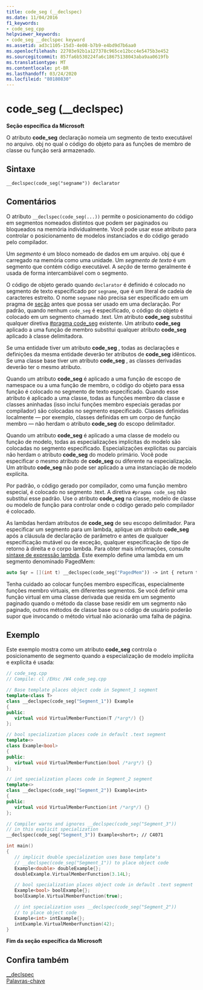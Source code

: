 ```yaml
---
title: code_seg (__declspec)
ms.date: 11/04/2016
f1_keywords:
- code_seg_cpp
helpviewer_keywords:
- code_seg __declspec keyword
ms.assetid: ad3c1105-15d3-4e08-b7b9-e4bd9d7b6aa0
ms.openlocfilehash: 22703e92b1a127378c965ce12bcc4e5475b3e452
ms.sourcegitcommit: 857fa6b530224fa6c18675138043aba9aa0619fb
ms.translationtype: MT
ms.contentlocale: pt-BR
ms.lasthandoff: 03/24/2020
ms.locfileid: "80180830"
---
```

# <a name="code_seg-__declspec"></a>code_seg (__declspec)

**Seção específica da Microsoft**

O atributo **code_seg** declaração nomeia um segmento de texto executável no arquivo. obj no qual o código do objeto para as funções de membro de classe ou função será armazenado.

## <a name="syntax"></a>Sintaxe

```
__declspec(code_seg("segname")) declarator
```

## <a name="remarks"></a>Comentários

O atributo `__declspec(code_seg(...))` permite o posicionamento do código em segmentos nomeados distintos que podem ser paginados ou bloqueados na memória individualmente. Você pode usar esse atributo para controlar o posicionamento de modelos instanciados e do código gerado pelo compilador.

Um *segmento* é um bloco nomeado de dados em um arquivo. obj que é carregado na memória como uma unidade. Um *segmento de texto* é um segmento que contém código executável. A *seção* de termo geralmente é usada de forma intercambiável com o segmento.

O código de objeto gerado quando `declarator` é definido é colocado no segmento de texto especificado por `segname`, que é um literal de cadeia de caracteres estreito. O nome `segname` não precisa ser especificado em um pragma de [seção](../preprocessor/section.md) antes que possa ser usado em uma declaração. Por padrão, quando nenhum `code_seg` é especificado, o código do objeto é colocado em um segmento chamado .text. Um atributo **code_seg** substitui qualquer diretiva [#pragma code_seg](../preprocessor/code-seg.md) existente. Um atributo **code_seg** aplicado a uma função de membro substitui qualquer atributo **code_seg** aplicado à classe delimitadora.

Se uma entidade tiver um atributo **code_seg** , todas as declarações e definições da mesma entidade deverão ter atributos de **code_seg** idênticos. Se uma classe base tiver um atributo **code_seg** , as classes derivadas deverão ter o mesmo atributo.

Quando um atributo **code_seg** é aplicado a uma função de escopo de namespace ou a uma função de membro, o código do objeto para essa função é colocado no segmento de texto especificado. Quando esse atributo é aplicado a uma classe, todas as funções membro da classe e classes aninhadas (isso inclui funções membro especiais geradas por compilador) são colocadas no segmento especificado. Classes definidas localmente — por exemplo, classes definidas em um corpo de função membro — não herdam o atributo **code_seg** do escopo delimitador.

Quando um atributo **code_seg** é aplicado a uma classe de modelo ou função de modelo, todas as especializações implícitas do modelo são colocadas no segmento especificado. Especializações explícitas ou parciais não herdam o atributo **code_seg** do modelo primário. Você pode especificar o mesmo atributo de **code_seg** ou diferente na especialização. Um atributo **code_seg** não pode ser aplicado a uma instanciação de modelo explícita.

Por padrão, o código gerado por compilador, como uma função membro especial, é colocado no segmento .text. A diretiva `#pragma code_seg` não substitui esse padrão. Use o atributo **code_seg** na classe, modelo de classe ou modelo de função para controlar onde o código gerado pelo compilador é colocado.

As lambdas herdam atributos de **code_seg** de seu escopo delimitador. Para especificar um segmento para um lambda, aplique um atributo **code_seg** após a cláusula de declaração de parâmetro e antes de qualquer especificação mutável ou de exceção, qualquer especificação de tipo de retorno à direita e o corpo lambda. Para obter mais informações, consulte [sintaxe de expressão lambda](../cpp/lambda-expression-syntax.md). Este exemplo define uma lambda em um segmento denominado PagedMem:

```cpp
auto Sqr = [](int t) __declspec(code_seg("PagedMem")) -> int { return t*t; };
```

Tenha cuidado ao colocar funções membro específicas, especialmente funções membro virtuais, em diferentes segmentos. Se você definir uma função virtual em uma classe derivada que resida em um segmento paginado quando o método da classe base residir em um segmento não paginado, outros métodos de classe base ou o código de usuário poderão supor que invocando o método virtual não acionarão uma falha de página.

## <a name="example"></a>Exemplo

Este exemplo mostra como um atributo **code_seg** controla o posicionamento de segmento quando a especialização de modelo implícita e explícita é usada:

```cpp
// code_seg.cpp
// Compile: cl /EHsc /W4 code_seg.cpp

// Base template places object code in Segment_1 segment
template<class T>
class __declspec(code_seg("Segment_1")) Example
{
public:
   virtual void VirtualMemberFunction(T /*arg*/) {}
};

// bool specialization places code in default .text segment
template<>
class Example<bool>
{
public:
   virtual void VirtualMemberFunction(bool /*arg*/) {}
};

// int specialization places code in Segment_2 segment
template<>
class __declspec(code_seg("Segment_2")) Example<int>
{
public:
   virtual void VirtualMemberFunction(int /*arg*/) {}
};

// Compiler warns and ignores __declspec(code_seg("Segment_3"))
// in this explicit specialization
__declspec(code_seg("Segment_3")) Example<short>; // C4071

int main()
{
   // implicit double specialization uses base template's
   // __declspec(code_seg("Segment_1")) to place object code
   Example<double> doubleExample{};
   doubleExample.VirtualMemberFunction(3.14L);

   // bool specialization places object code in default .text segment
   Example<bool> boolExample{};
   boolExample.VirtualMemberFunction(true);

   // int specialization uses __declspec(code_seg("Segment_2"))
   // to place object code
   Example<int> intExample{};
   intExample.VirtualMemberFunction(42);
}
```

**Fim da seção específica da Microsoft**

## <a name="see-also"></a>Confira também

[__declspec](../cpp/declspec.md)<br/>
[Palavras-chave](../cpp/keywords-cpp.md)
